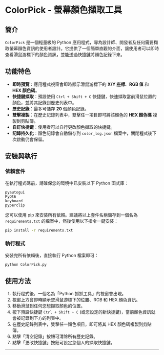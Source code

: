 # ColorPick - 螢幕顏色擷取工具

## 簡介

`ColorPick` 是一個輕量級的 Python 應用程式，專為設計師、開發者及任何需要擷取螢幕顏色資訊的使用者設計。它提供了一個簡單直觀的介面，讓使用者可以即時查看滑鼠游標下的顏色資訊，並能透過快捷鍵將顏色記錄下來。

## 功能特色

  - **即時預覽**：應用程式視窗會即時顯示滑鼠游標下的 **X/Y 座標**、**RGB 值** 和 **HEX 顏色碼**。
  - **快捷鍵擷取**：預設使用 `Ctrl + Shift + C` 快捷鍵，快速擷取當前滑鼠位置的顏色，並將其記錄到歷史列表中。
  - **歷史記錄**：最多可儲存 **20** 個顏色記錄。
  - **雙擊複製**：在歷史記錄列表中，雙擊任一項目即可將該顏色的 **HEX 顏色碼** 複製到剪貼簿。
  - **自訂快捷鍵**：使用者可以自行更改顏色擷取的快捷鍵。
  - **記錄持久化**：顏色記錄會自動儲存到 `color_log.json` 檔案中，關閉程式後下次啟動仍會保留。

## 安裝與執行

### 依賴套件

在執行程式碼前，請確保您的環境中已安裝以下 Python 函式庫：

```
pyautogui
PyQt6
keyboard
pyperclip
```

您可以使用 pip 來安裝所有依賴。建議將以上套件名稱儲存到一個名為 `requirements.txt` 的檔案中，然後使用以下指令一鍵安裝：

```bash
pip install -r requirements.txt
```

### 執行程式

安裝完所有依賴後，直接執行 Python 檔案即可：

```bash
python ColorPick.py
```

## 使用方法

1.  執行程式後，一個名為「Python 抓抓工具」的視窗會出現。
2.  視窗上方會即時顯示您滑鼠游標下的位置、RGB 和 HEX 顏色資訊。
3.  移動滑鼠到任何您想擷取顏色的位置。
4.  按下預設快捷鍵 `Ctrl + Shift + C` (或您設定的新快捷鍵)，當前顏色資訊就會被記錄到下方的列表中。
5.  在歷史記錄列表中，雙擊任一顏色項目，即可將其 HEX 顏色碼複製到剪貼簿。
6.  點擊「清空記錄」按鈕可清除所有歷史記錄。
7.  點擊「更改快捷鍵」按鈕可設定您個人的擷取快捷鍵。

-----
